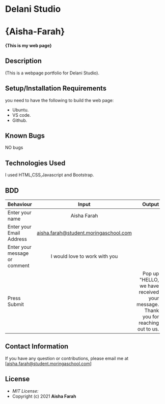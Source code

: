 
# Delani Studio
# {Aisha-Farah}
#### {This is my web page}
## Description
(This is a webpage portfolio for Delani Studio).
## Setup/Installation Requirements
you need to have the following to build the web page:
* Ubuntu.
* VS code.
* Github.
## Known Bugs
NO bugs
## Technologies Used
I used HTML,CSS,Javascript and Bootstrap.

## BDD
| Behaviour      | Input        | Output       |
| :------------- | :----------: | -----------: |
|  Enter your name  |   Aisha Farah |     |
| Enter your Email Address  | aisha.farah@student.moringaschool.com|   |
| Enter your message or comment   |  I would love to work with you     |     |
| Press Submit|     |Pop up "HELLO, we have received your message. Thank you for reaching out to us.|


## Contact Information 

If you have any question or contributions, please email me at [aisha.farah@student.moringaschool.com]

## License
* *MIT License:*
* Copyright (c) 2021 **Aisha Farah**
